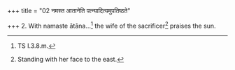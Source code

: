 +++
title = "02 नमस्त आतानेति पत्न्यादित्यमुपतिष्ठते"

+++
2. With namaste ātāna...[^1] the wife of the sacrificer[^2] praises the sun.  


[^1]: TS I.3.8.m.  

[^2]: Standing with her face to the east.
